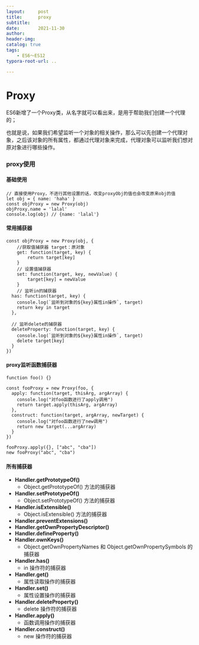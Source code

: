```yaml
---
layout:     post
title:      proxy
subtitle:  
date:       2021-11-30
author:     
header-img: 
catalog: true
tags:
    - ES6～ES12
typora-root-url: ..

---
```


# Proxy

ES6新增了一个Proxy类，从名字就可以看出来，是用于帮助我们创建一个代理的；

也就是说，如果我们希望监听一个对象的相关操作，那么可以先创建一个代理对象，之后该对象的所有属性，都通过代理对象来完成，代理对象可以监听我们想对原对象进行哪些操作。

### proxy使用

#### 基础使用

```
// 直接使用Proxy，不进行其他设置的话，改变proxyObj的值也会改变原来obj的值
let obj = { name: 'haha' }
const objProxy = new Proxy(obj)
objProxy.name = 'lalal'
console.log(obj) // {name: 'lalal'}
```

#### 常用捕获器

```
const objProxy = new Proxy(obj, {
	//获取值捕获器 target：原对象
	get: function(target, key) {
		return target[key]
	}
	// 设置值捕获器
	set: function(target, key, newValue) {
		target[key] = newValue
	}
	// 监听in的捕获器
  has: function(target, key) {
    console.log(`监听到对象的${key}属性in操作`, target)
    return key in target
  },

  // 监听delete的捕获器
  deleteProperty: function(target, key) {
    console.log(`监听到对象的${key}属性in操作`, target)
    delete target[key]
  }
})
```

#### proxy监听函数捕获器

```
function foo() {}

const fooProxy = new Proxy(foo, {
  apply: function(target, thisArg, argArray) {
    console.log("对foo函数进行了apply调用")
    return target.apply(thisArg, argArray)
  },
  construct: function(target, argArray, newTarget) {
    console.log("对foo函数进行了new调用")
    return new target(...argArray)
  }
})

fooProxy.apply({}, ["abc", "cba"])
new fooProxy("abc", "cba")
```

#### 所有捕获器

- **Handler.getPrototypeOf()**
  - Object.getPrototypeOf() 方法的捕获器
- **Handler.setPrototypeOf()**
  - Object.setPrototypeOf() 方法的捕获器
- **Handler.isExtensible()**
  - Object.isExtensible() 方法的捕获器
- **Handler.preventExtensions()**
- **Handler.getOwnPropertyDescriptor()**
- **Handler.defineProperty()**
- **Handler.ownKeys()**
  - Object.getOwnPropertyNames 和 Object.getOwnPropertySymbols 的捕获器
- **Handler.has()** 
  - in 操作符的捕获器
- **Handler.get()**
  - 属性读取操作的捕获器
- **Handler.set()**
  - 属性设置操作的捕获器
- **Handler.deleteProperty()**
  - delete 操作符的捕获器
- **Handler.apply()**
  - 函数调用操作的捕获器
- **Handler.construct()**
  - new 操作符的捕获器

